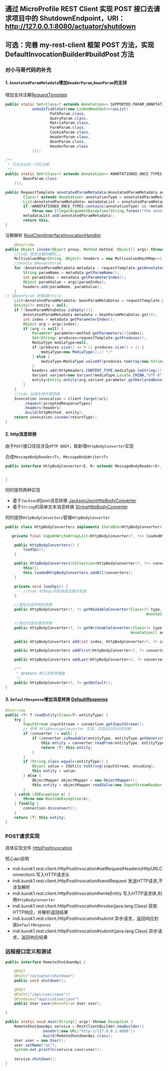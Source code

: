 ## 通过 MicroProfile REST Client 实现 POST 接⼝去请求项⽬中的 ShutdownEndpoint，URI： http://127.0.0.1:8080/actuator/shutdown
## 可选：完善 my-rest-client 框架 POST ⽅法，实现 DefaultInvocationBuilder#buildPost ⽅法


### 对小马哥代码的补充
#### 1. `AnnotatedParamMetadata`增加`HeaderParam`,`BeanParam`的支持

增加支持注解[RequestTemplate](./src/main/java/indi/kurok1/microprofile/rest/RequestTemplate.java)
```java
public static Set<Class<? extends Annotation>> SUPPORTED_PARAM_ANNOTATION_TYPES =
            unmodifiableSet(new LinkedHashSet<>(asList(
                    PathParam.class,
                    QueryParam.class,
                    MatrixParam.class,
                    FormParam.class,
                    CookieParam.class,
                    HeaderParam.class,
                    BeanParam.class,
                    HeaderParam.class
            )));

/**
 * 只允许出现一次的注解
 */
public static Set<Class<? extends Annotation>> ANNOTATIONED_ONCE_TYPES = unmodifiableSet(new LinkedHashSet<>(asList(
        BeanParam.class
    )));

public RequestTemplate annotatedParamMetadata(AnnotatedParamMetadata annotatedParamMetadata) {
        Class<? extends Annotation> annotationType = annotatedParamMetadata.getAnnotationType();
        List<AnnotatedParamMetadata> metadataList = annotatedParamMetadataMap.computeIfAbsent(annotationType, type -> new LinkedList<>());
        if (ANNOTATIONED_ONCE_TYPES.contains(annotationType) && !metadataList.isEmpty())
            throw new IllegalArgumentException(String.format("the annotation @%s only marked once", annotationType.getName()));
        metadataList.add(annotatedParamMetadata);
        return this;
}
```

注解解析 [RestClientInterfaceInvocationHandler](./src/main/java/indi/kurok1/microprofile/rest/reflect/RestClientInterfaceInvocationHandler.java)
```java
    @Override
public Object invoke(Object proxy, Method method, Object[] args) throws Throwable {
    //todo 其他注解的解析。。。
    MultivaluedMap<String, Object> headers = new MultivaluedHashMap<>();
    //Handle @HeaderParam
    for (AnnotatedParamMetadata metadata : requestTemplate.getAnnotatedParamMetadata(HeaderParam.class)) {
        String paramName = metadata.getParamName();
        int paramIndex = metadata.getParameterIndex();
        Object paramValue = args[paramIndex];
        headers.add(paramName, paramValue);
    }
// @BeanParam 转换成Entity
    List<AnnotatedParamMetadata> beanParamMetaDatas = requestTemplate.getAnnotatedParamMetadata(BeanParam.class);
    Entity<?> entity = null;
    if (!beanParamMetaDatas.isEmpty()){
        AnnotatedParamMetadata metadata = beanParamMetaDatas.get(0);
        int index = metadata.getParameterIndex();
        Object arg = args[index];
        if (arg != null) {
            Parameter parameter=method.getParameters()[index];
            Set<String> produces=requestTemplate.getProduces();
            MediaType mediaType=null;
            if (produces.size() == 0 || produces.size() > 1) {
                mediaType=new MediaType();// */*
            } else {
                mediaType=MediaType.valueOf(produces.toArray(new String[1])[0]);
            }
            headers.add(HttpHeaders.CONTENT_TYPE,mediaType.toString());
            Variant variant=new Variant(mediaType,Locale.CHINA,"UTF-8");
            entity=Entity.entity(arg,variant,parameter.getDeclaredAnnotations());
        }
    }
    //todo 后续生成代理逻辑
    Invocation invocation = client.target(uri)
        .request(acceptedResponseTypes)
        .headers(headers)
        .build(httpMethod, entity);
    return invocation.invoke(returnType);
}
```

#### 2. http消息转换
由于`POST`接口往往涉及`HTTP BODY`，故新增`HttpBodyConverter`实现

合成`MessageBodyReader<T>, MessageBodyWriter<T>`
```java
public interface HttpBodyConverter<E, R> extends MessageBodyReader<E>, MessageBodyWriter<R> {


}
```
同时提供两种实现
* 基于`Jackson`的json消息转换 [JacksonJsonHttpBodyConverter](./src/main/java/indi/kurok1/rest/converter/JacksonJsonHttpBodyConverter.java)
* 基于`String`的简单文本消息转换 [StringHttpBodyConverter](./src/main/java/indi/kurok1/rest/converter/StringHttpBodyConverter.java)

同时提供`HttpBodyConverters`管理`HttpBodyConverter`
```java
public class HttpBodyConverters implements Iterable<HttpBodyConverter<?, ?>> {

   private final CopyOnWriteArrayList<HttpBodyConverter<?, ?>> loadedHttpBodyConverters = new CopyOnWriteArrayList<>();

    public HttpBodyConverters() {
        loadSpi();
    }

    public HttpBodyConverters(Collection<HttpBodyConverter<?, ?>> converters) {
        this();
        this.loadedHttpBodyConverters.addAll(converters);
    }

    private void loadSpi() {
        //todo 利用spi机制读取加载实现类
    }

    //查找合适的响应转换
    public HttpBodyConverter<?, ?> getReadableConverter(Class<?> type, Type genericType,
                                                               Annotation[] annotations, MediaType mediaType);

    //查找合适的请求转换
    public HttpBodyConverter<?, ?> getWriteableConverter(Class<?> type, Type genericType,
                                                        Annotation[] annotations, MediaType mediaType);

    public HttpBodyConverters add(int index, HttpBodyConverter<?, ?> converter);

    public HttpBodyConverters addFirst(HttpBodyConverter<?, ?> converter);

    public HttpBodyConverters addLast(HttpBodyConverter<?, ?> converter);

    /**
     * @return 默认消息转换器
     */
    public HttpBodyConverter<?, ?> getDefault();
}
```

#### 3. `DefaultResponse`增加消息转换 [DefaultResponse](./src/main/java/indi/kurok1/rest/core/DefaultResponse.java)
```java
@Override
public <T> T readEntity(Class<T> entityType) {
    try {
        InputStream inputStream = connection.getInputStream();
        // 参考 HttpMessageConverter 实现，实现运行时动态判断
        if (converter != null) {
            if (converter.isReadable(entityType, entityType.getGenericSuperclass(), annotations, mediaType)) {
                this.entity = converter.readFrom(entityType, entityType.getGenericSuperclass(), annotations, mediaType, null, inputStream);
                return (T) this.entity;
            }
        }
        if (String.class.equals(entityType)) {
            Object value = IOUtils.toString(inputStream, encoding);
            this.entity = value;
        } else {
            ObjectMapper objectMapper = new ObjectMapper();
            this.entity = objectMapper.readValue(new InputStreamReader(inputStream, encoding), entityType);
        }
    } catch (IOException e) {
        throw new RuntimeException(e);
    } finally {
        connection.disconnect();
    }
    return (T) this.entity;
}
```

### POST请求实现
具体实现文件 [HttpPostInvocation](./src/main/java/indi/kurok1/rest/client/HttpPostInvocation.java)

核心api说明
* indi.kurok1.rest.client.HttpPostInvocation#setRequestHeaders(HttpURLConnection) 写入HTTP请求头
* indi.kurok1.rest.client.HttpPostInvocation#sendRequest 发送HTTP请求,不涉及解析
* indi.kurok1.rest.client.HttpPostInvocation#writeEntity 写入HTTP请求体,利用`HttpBodyConverter`
* indi.kurok1.rest.client.HttpPostInvocation#invoke(java.lang.Class<T>) 获取HTTP响应，并解析返回结果
* indi.kurok1.rest.client.HttpPostInvocation#submit 异步请求，返回响应封装`DefaultResponse` 
* indi.kurok1.rest.client.HttpPostInvocation#submit(java.lang.Class<T>) 异步请求，返回响应结果


### 远程接口定义和测试
```java
public interface RemoteShutdownApi {

    @POST
    @Path("/actuator/shutdown")
    public void shutdown();

    @POST
    @Path(("/api/user/save"))
    @Produces("application/json")
    public User save(@BeanParam User user);

}

public static void main(String[] args) throws Exception {
    RemoteShutdownApi service = RestClientBuilder.newBuilder()
                .baseUrl(new URL("http://127.0.0.1:8080"))
                .build(RemoteShutdownApi.class);
    User user = new User();
    user.setName("aa");
    System.out.println(service.save(user));
    
    service.shutdown();
}
```